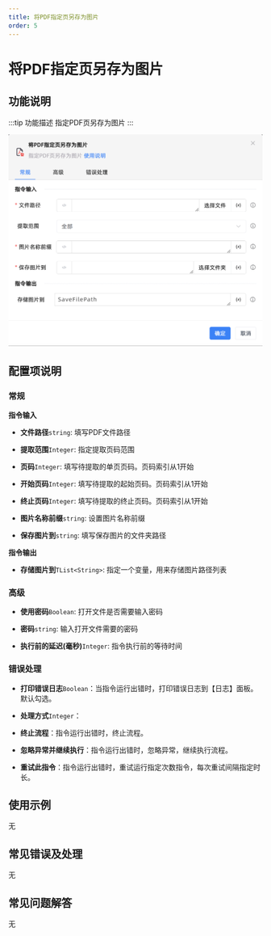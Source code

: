 ```yaml
---
title: 将PDF指定页另存为图片
order: 5
---
```


# 将PDF指定页另存为图片

## 功能说明

:::tip 功能描述
指定PDF页另存为图片
:::

![将PDF指定页另存为图片](../../../assets/将PDF指定页另存为图片_command.png)

## 配置项说明

### 常规

**指令输入**

- **文件路径**`string`: 填写PDF文件路径

- **提取范围**`Integer`: 指定提取页码范围

- **页码**`Integer`: 填写待提取的单页页码。页码索引从1开始

- **开始页码**`Integer`: 填写待提取的起始页码。页码索引从1开始

- **终止页码**`Integer`: 填写待提取的终止页码。页码索引从1开始

- **图片名称前缀**`string`: 设置图片名称前缀

- **保存图片到**`string`: 填写保存图片的文件夹路径


**指令输出**

- **存储图片到**`TList<String>`: 指定一个变量，用来存储图片路径列表

### 高级

- **使用密码**`Boolean`: 打开文件是否需要输入密码

- **密码**`string`: 输入打开文件需要的密码

- **执行前的延迟(毫秒)**`Integer`: 指令执行前的等待时间

### 错误处理

- **打印错误日志**`Boolean`：当指令运行出错时，打印错误日志到【日志】面板。默认勾选。

- **处理方式**`Integer`：

 - **终止流程**：指令运行出错时，终止流程。

 - **忽略异常并继续执行**：指令运行出错时，忽略异常，继续执行流程。

 - **重试此指令**：指令运行出错时，重试运行指定次数指令，每次重试间隔指定时长。

## 使用示例
无

## 常见错误及处理

无

## 常见问题解答

无

